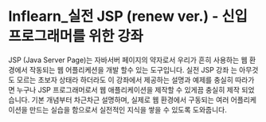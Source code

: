 # Inflearn_실전 JSP (renew ver.) - 신입 프로그래머를 위한 강좌

JSP (Java Server Page)는 자바서버 페이지의 약자로서 우리가 흔히 사용하는 웹 환경에서 작동되는 웹 어플리케션을 개발 할수 있는 도구입니다. 실전 JSP 강좌 는 아무것도 모르는 초보자 상태라 하더라도 이 강좌에서 제공하는 설명과 예제를 충실히 따라가면 누구나 JSP 프로그래머로서 웹 애플리케이션을 제작할 수 있게끔 충실히 제작 되었습니다. 기본 개념부터 차근차근 설명하며, 실제로 웹 환경에서 구동되는 여러 어플리케이션을 만드는 실습을 함으로서 실전적인 지식을 쌓을 수 있도록 도와줍니다. 


